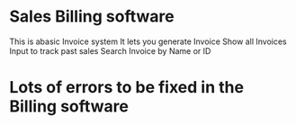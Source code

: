# Sales Billing software

This is abasic Invoice system
It lets you generate Invoice
Show all Invoices Input to track past sales
Search Invoice by Name or ID
# Lots of errors to be fixed in the Billing software
